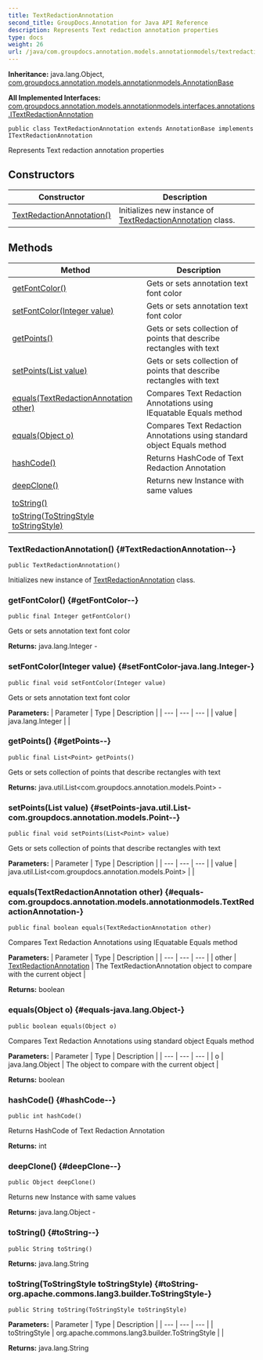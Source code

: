 ```yaml
---
title: TextRedactionAnnotation
second_title: GroupDocs.Annotation for Java API Reference
description: Represents Text redaction annotation properties
type: docs
weight: 26
url: /java/com.groupdocs.annotation.models.annotationmodels/textredactionannotation/
---
```

**Inheritance:**
java.lang.Object, [com.groupdocs.annotation.models.annotationmodels.AnnotationBase](../../com.groupdocs.annotation.models.annotationmodels/annotationbase)

**All Implemented Interfaces:**
[com.groupdocs.annotation.models.annotationmodels.interfaces.annotations.ITextRedactionAnnotation](../../com.groupdocs.annotation.models.annotationmodels.interfaces.annotations/itextredactionannotation)
```
public class TextRedactionAnnotation extends AnnotationBase implements ITextRedactionAnnotation
```

Represents Text redaction annotation properties
## Constructors

| Constructor | Description |
| --- | --- |
| [TextRedactionAnnotation()](#TextRedactionAnnotation--) | Initializes new instance of [TextRedactionAnnotation](../../com.groupdocs.annotation.models.annotationmodels/textredactionannotation) class. |
## Methods

| Method | Description |
| --- | --- |
| [getFontColor()](#getFontColor--) | Gets or sets annotation text font color |
| [setFontColor(Integer value)](#setFontColor-java.lang.Integer-) | Gets or sets annotation text font color |
| [getPoints()](#getPoints--) | Gets or sets collection of points that describe rectangles with text |
| [setPoints(List<Point> value)](#setPoints-java.util.List-com.groupdocs.annotation.models.Point--) | Gets or sets collection of points that describe rectangles with text |
| [equals(TextRedactionAnnotation other)](#equals-com.groupdocs.annotation.models.annotationmodels.TextRedactionAnnotation-) | Compares Text Redaction Annotations using IEquatable Equals method |
| [equals(Object o)](#equals-java.lang.Object-) | Compares Text Redaction Annotations using standard object Equals method |
| [hashCode()](#hashCode--) | Returns HashCode of Text Redaction Annotation |
| [deepClone()](#deepClone--) | Returns new Instance with same values |
| [toString()](#toString--) |  |
| [toString(ToStringStyle toStringStyle)](#toString-org.apache.commons.lang3.builder.ToStringStyle-) |  |
### TextRedactionAnnotation() {#TextRedactionAnnotation--}
```
public TextRedactionAnnotation()
```


Initializes new instance of [TextRedactionAnnotation](../../com.groupdocs.annotation.models.annotationmodels/textredactionannotation) class.

### getFontColor() {#getFontColor--}
```
public final Integer getFontColor()
```


Gets or sets annotation text font color

**Returns:**
java.lang.Integer - 
### setFontColor(Integer value) {#setFontColor-java.lang.Integer-}
```
public final void setFontColor(Integer value)
```


Gets or sets annotation text font color

**Parameters:**
| Parameter | Type | Description |
| --- | --- | --- |
| value | java.lang.Integer |  |

### getPoints() {#getPoints--}
```
public final List<Point> getPoints()
```


Gets or sets collection of points that describe rectangles with text

**Returns:**
java.util.List<com.groupdocs.annotation.models.Point> - 
### setPoints(List<Point> value) {#setPoints-java.util.List-com.groupdocs.annotation.models.Point--}
```
public final void setPoints(List<Point> value)
```


Gets or sets collection of points that describe rectangles with text

**Parameters:**
| Parameter | Type | Description |
| --- | --- | --- |
| value | java.util.List<com.groupdocs.annotation.models.Point> |  |

### equals(TextRedactionAnnotation other) {#equals-com.groupdocs.annotation.models.annotationmodels.TextRedactionAnnotation-}
```
public final boolean equals(TextRedactionAnnotation other)
```


Compares Text Redaction Annotations using IEquatable Equals method

**Parameters:**
| Parameter | Type | Description |
| --- | --- | --- |
| other | [TextRedactionAnnotation](../../com.groupdocs.annotation.models.annotationmodels/textredactionannotation) | The TextRedactionAnnotation object to compare with the current object |

**Returns:**
boolean
### equals(Object o) {#equals-java.lang.Object-}
```
public boolean equals(Object o)
```


Compares Text Redaction Annotations using standard object Equals method

**Parameters:**
| Parameter | Type | Description |
| --- | --- | --- |
| o | java.lang.Object | The object to compare with the current object |

**Returns:**
boolean
### hashCode() {#hashCode--}
```
public int hashCode()
```


Returns HashCode of Text Redaction Annotation

**Returns:**
int
### deepClone() {#deepClone--}
```
public Object deepClone()
```


Returns new Instance with same values

**Returns:**
java.lang.Object - 
### toString() {#toString--}
```
public String toString()
```




**Returns:**
java.lang.String
### toString(ToStringStyle toStringStyle) {#toString-org.apache.commons.lang3.builder.ToStringStyle-}
```
public String toString(ToStringStyle toStringStyle)
```




**Parameters:**
| Parameter | Type | Description |
| --- | --- | --- |
| toStringStyle | org.apache.commons.lang3.builder.ToStringStyle |  |

**Returns:**
java.lang.String
